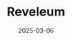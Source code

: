 ---  
layout: startup_page  
title: "Reveleum"  
id: "reveleum.com"  
permalink: "/reveleumreveleum.com03062025/"  
website: "https://reveleum.com/"  
funding_round: "Strategic Investment"  
funding_amount: ""  
investors: "NEC X"  
about: "Reveleum is a health tech startup that transforms how healthcare providers process and manage medical records. Their platform streamlines workflows, enhances patient care, and reduces administrative burdens by leveraging proprietary technology-powered indexing and keyword processing to automatically organize and convert medical records into a digital format."  
markets: "Healthtech, AdTech, Marketing Tech, Artificial Intelligence & Machine Learning"  
hq: "Indianapolis, Indiana, United States"  
founded_year: "2019"  
linkedin: "https://www.linkedin.com/company/my-revlum"  
twitter: "https://twitter.com/revlumteam"  
instagram: ""  
facebook: ""  
crunchbase: ""  
pitchbook: "https://pitchbook.com/profiles/company/522816-13"  

date_display: "06-Mar-2025"  
date: "2025-03-06"

# SEO Optimization  
meta_title: "Reveleum - Strategic Investment"  
meta_description: "Reveleum, Reveleum is a health tech startup that transforms how healthcare providers process and manage medical records. Their platform streamlines workflows, e..."  
meta_keywords: "Reveleum, Healthtech, AdTech, Marketing Tech, Artificial Intelligence & Machine Learning, Strategic Investment funding"  
canonical_url: "https://startup.projectstartups.com/reveleumreveleum.com03062025/"  
---